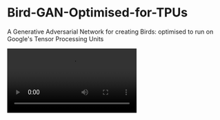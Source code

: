 # Bird-GAN-Optimised-for-TPUs
A Generative Adversarial Network for creating Birds: optimised to run on  Google's Tensor Processing Units

![Bird Gan Gif](https://github.com/RaghavGirgaonkar/Bird-GAN-Optimised-for-TPUs/images/bird_gan.mp4?raw=true)
